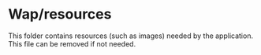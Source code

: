 # Wap/resources

This folder contains resources (such as images) needed by the application. This file can
be removed if not needed.
